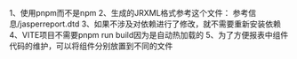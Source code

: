 1、使用pnpm而不是npm
2、生成的JRXML格式参考这个文件： 参考信息/jasperreport.dtd
3、如果不涉及对依赖进行了修改，就不需要重新安装依赖
4、VITE项目不需要pnpm run build因为是自动热加载的
5、为了方便报表中组件代码的维护，可以将组件分别放置到不同的文件